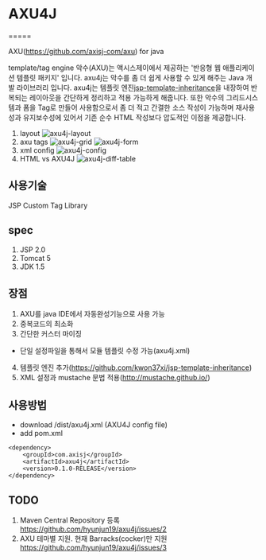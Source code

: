 # AXU4J
=====

AXU(https://github.com/axisj-com/axu) for java

template/tag engine
악수(AXU)는 액시스제이에서 제공하는 '반응형 웹 애플리케이션 템플릿 패키지' 입니다.
axu4j는 악수를 좀 더 쉽게 사용할 수 있게 해주는 Java 개발 라이브러리 입니다.
axu4j는 템플릿 엔진[jsp-template-inheritance](https://github.com/kwon37xi/jsp-template-inheritance)을 내장하여 반복되는 레이아웃을 간단하게 정리하고 적용 가능하게 해줍니다.
또한 악수의 그리드시스템과 폼을 Tag로 만들어 사용함으로서 좀 더 적고 간결한 소스 작성이 가능하며 재사용성과 유지보수성에 있어서 기존 순수 HTML 작성보다 압도적인 이점을 제공합니다.

1. layout
![axu4j-layout](https://cloud.githubusercontent.com/assets/421863/5561293/fe5d3760-8e10-11e4-8a9a-a8b78a20a673.png)
2. axu tags
![axu4j-grid](https://cloud.githubusercontent.com/assets/421863/5561292/fe5c91de-8e10-11e4-9f9b-ab8d48628c4a.png)
![axu4j-form](https://cloud.githubusercontent.com/assets/421863/5561291/fe5c5caa-8e10-11e4-9c9d-025de8753644.png)
3. xml config
![axu4j-config](https://cloud.githubusercontent.com/assets/421863/5561290/fe46a45a-8e10-11e4-8d5d-0194f3c1e853.png)
4. HTML vs AXU4J
![axu4j-diff-table](https://cloud.githubusercontent.com/assets/421863/5561289/fe1c7e96-8e10-11e4-9b3c-375b8c6894c2.png)

## 사용기술
JSP Custom Tag Library

## spec
1. JSP 2.0
2. Tomcat 5
3. JDK 1.5

## 장점
1. AXU를 java IDE에서 자동완성기능으로 사용 가능
2. 중복코드의 최소화
3. 간단한 커스터 마이징
 - 단일 설정파일을 통해서 모듈 템플릿 수정 가능(axu4j.xml)
4. 템플릿 엔진 추가(https://github.com/kwon37xi/jsp-template-inheritance)
5. XML 설정과 mustache 문법 적용(http://mustache.github.io/)

## 사용방법
- download /dist/axu4j.xml (AXU4J config file)
- add pom.xml
```
<dependency>
	<groupId>com.axisj</groupId>
	<artifactId>axu4j</artifactId>
	<version>0.1.0-RELEASE</version>
</dependency>
```



## TODO
1. Maven Central Repository 등록
https://github.com/hyunjun19/axu4j/issues/2
2. AXU 테마별 지원. 현재 Barracks(cocker)만 지원
https://github.com/hyunjun19/axu4j/issues/3
